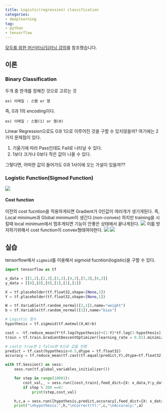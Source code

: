 ```yaml
---
title: Logistic(regression) classification
categories:
- deeplearning
tag:
- python
- tensorflow
---
```


<a href="https://hunkim.github.io/ml/">모두를 위한 머신러닝/딥러닝 강의</a>를 참조했습니다.

## 이론

### Binary Classification
두개 중 한개를 정해진 것으로 고르는 것
```
ex) 이메일 : 스팸 or 햄
```

즉, 0과 1의 encoding이다.
```
ex) 이메일 : 스팸(1) or 햄(0)
```

Linear Regression으로도 0과 1으로 이루어진 것을 구할 수 있지않을까? 여기에는 2가지 문제점이 있다.
1. 기울기에 따라 Pass인데도 Fail로 나타날 수 있다.
2. 1보다 크거나 0보다 작은 값이 나올 수 있다.

그렇다면, 어떠한 값이 들어가도 0과 1사이에 오는 가설이 있을까??

### Logistic Function(Sigmod Function)
![](http://www.saedsayad.com/images/ANN_Sigmoid.png)

#### Cost function

이전의 cost fucntion을 적용하게되면 Gradient가 0인값이 여러개가 생기게된다. 즉, Local minimum과 Global minimum이 생긴다.(non-convex) 하지만 training을 시킬때 local minimum에서 멈추게되면 기능이 안좋은 상태에서 끝나게된다.
![](https://encrypted-tbn0.gstatic.com/images?q=tbn:ANd9GcQj5EkWtb5cTKN7y4ft63yE0CKcYmR6m1h6bnb2PTLiKSIBeHiucQ)
이를 방지하기위해서 cost function이 convex형태여야한다.
![](http://www.holehouse.org/mlclass/06_Logistic_Regression_files/Image%20[12].png)
![](https://cognitree.com/wp/wp-content/uploads/2016/07/logistic-regression-5-300x292.png)

## 실습

tensorflow에서 `sigmoid`를 이용해서 sigmoid fucntion(logistic)을 구할 수 있다.

```python
import tensorflow as tf

x_data = [[1,2],[2,3],[3,1],[4,3],[5,3],[6,2]]
y_data = [[0],[0],[0],[1],[1],[1]]

X = tf.placeholder(tf.float32,shape=[None,2])
Y = tf.placeholder(tf.float32,shape=[None,1])

W = tf.Variable(tf.random_normal([2,1]),name="weight")
b = tf.Variable(tf.random_normal([1]),name="bias")

# Logistic 함수
hypothesis = tf.sigmoid(tf.matmul(X,W)+b)

cost = -tf.reduce_mean(Y*tf.log(hypothesis)+(1-Y)*tf.log(1-hypothesis))
train = tf.train.GradientDescentOptimizer(learning_rate = 0.01).minimize(cost)

# cast는 true면 1 false면 0으로 값을 반환
predict = tf.cast(hypothesis>0.5,dtype = tf.float32)
accuracy = tf.reduce_mean(tf.cast(tf.equal(predict,Y),dtype=tf.float32))

with tf.Session() as sess:
	sess.run(tf.global_variables_initializer())

	for step in range(10001):
		cost_val,_ = sess.run([cost,train],feed_dict={X: x_data,Y:y_data})
		if step % 200 ==0:
			print(step,cost_val)

	h,c,a = sess.run([hypothesis,predict,accuracy],feed_dict={X: x_data,Y: y_data})
	print("\nhypothesis:",h,"\nCorrect(Y):",c,"\nAccuracy:",a)
```